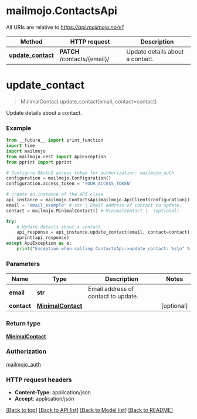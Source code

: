 # mailmojo.ContactsApi

All URIs are relative to *https://api.mailmojo.no/v1*

Method | HTTP request | Description
------------- | ------------- | -------------
[**update_contact**](ContactsApi.md#update_contact) | **PATCH** /contacts/{email}/ | Update details about a contact.


# **update_contact**
> MinimalContact update_contact(email, contact=contact)

Update details about a contact.

### Example
```python
from __future__ import print_function
import time
import mailmojo
from mailmojo.rest import ApiException
from pprint import pprint

# Configure OAuth2 access token for authorization: mailmojo_auth
configuration = mailmojo.Configuration()
configuration.access_token = 'YOUR_ACCESS_TOKEN'

# create an instance of the API class
api_instance = mailmojo.ContactsApi(mailmojo.ApiClient(configuration))
email = 'email_example' # str | Email address of contact to update.
contact = mailmojo.MinimalContact() # MinimalContact |  (optional)

try:
    # Update details about a contact.
    api_response = api_instance.update_contact(email, contact=contact)
    pprint(api_response)
except ApiException as e:
    print("Exception when calling ContactsApi->update_contact: %s\n" % e)
```

### Parameters

Name | Type | Description  | Notes
------------- | ------------- | ------------- | -------------
 **email** | **str**| Email address of contact to update. | 
 **contact** | [**MinimalContact**](MinimalContact.md)|  | [optional] 

### Return type

[**MinimalContact**](MinimalContact.md)

### Authorization

[mailmojo_auth](../README.md#mailmojo_auth)

### HTTP request headers

 - **Content-Type**: application/json
 - **Accept**: application/json

[[Back to top]](#) [[Back to API list]](../README.md#documentation-for-api-endpoints) [[Back to Model list]](../README.md#documentation-for-models) [[Back to README]](../README.md)

